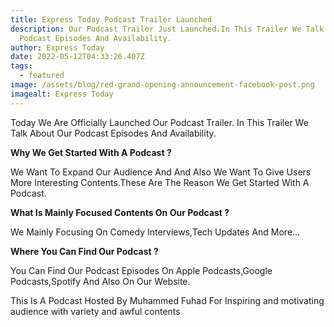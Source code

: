 ```yaml
---
title: Express Today Podcast Trailer Launched
description: Our Podcast Trailer Just Launched.In This Trailer We Talk About Our
  Podcast Episodes And Availability.
author: Express Today
date: 2022-05-12T04:33:26.407Z
tags:
  - featured
image: /assets/blog/red-grand-opening-announcement-facebook-post.png
imagealt: Express Today
---
```

Today We Are Officially Launched Our Podcast Trailer. In This Trailer We Talk About Our Podcast Episodes And Availability.

**Why We Get Started With A Podcast ?**

We Want To Expand Our Audience And And Also We Want To Give Users More Interesting Contents.These Are The Reason We Get Started With A Podcast.

**What Is Mainly Focused Contents On Our Podcast ?**

We Mainly Focusing On Comedy Interviews,Tech Updates And More...

**Where You Can Find Our Podcast ?**

You Can Find Our Podcast Episodes On Apple Podcasts,Google Podcasts,Spotify And Also On Our Website.

This Is A Podcast Hosted By Muhammed Fuhad For Inspiring and motivating audience with variety and awful contents